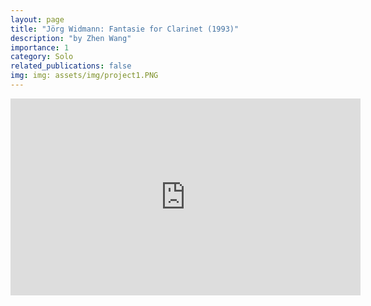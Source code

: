 ```yaml
---
layout: page
title: "Jörg Widmann: Fantasie for Clarinet (1993)"
description: "by Zhen Wang"
importance: 1
category: Solo
related_publications: false
img: img: assets/img/project1.PNG
---
```


<iframe width="560" height="315" src="https://www.youtube.com/embed/jjLhMJ8XAVs" frameborder="0" allowfullscreen></iframe>
